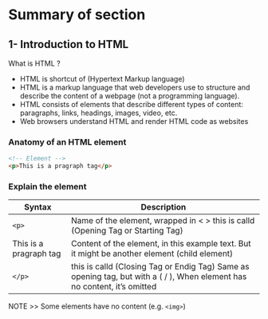 # Summary of section

## 1- Introduction to HTML

What is HTML ?

- HTML is shortcut of (Hypertext Markup language)
- HTML is a markup language that web developers use to structure and describe the content of a webpage (not a programming language).
- HTML consists of elements that describe different types of content: paragraphs, links, headings, images, video, etc.
- Web browsers understand HTML and render HTML code as websites

### Anatomy of an HTML element

```html
<!-- Element -->
<p>This is a pragraph tag</p>
```

### Explain the element

| Syntax                 | Description                                                                                                               |
| ---------------------- | ------------------------------------------------------------------------------------------------------------------------- |
| `<p>`                  | Name of the element, wrapped in < > this is calld (Opening Tag or Starting Tag)                                           |
| This is a pragraph tag | Content of the element, in this example text. But it might be another element (child element)                             |
| `</p>`                 | this is calld (Closing Tag or Endig Tag) Same as opening tag, but with a ( / ), When element has no content, it’s omitted |

NOTE >> Some elements have no content (e.g. `<img>`)
